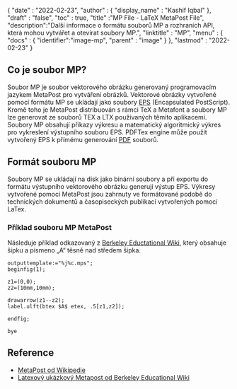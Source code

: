 {
  "date" : "2022-02-23",
  "author" : {
    "display_name" : "Kashif Iqbal"
},
  "draft" : "false",
  "toc" : true,
  "title" :"MP File - LaTeX MetaPost File",
  "description":"Další informace o formátu souborů MP a rozhraních API, která mohou vytvářet a otevírat soubory MP.",
  "linktitle" : "MP",
  "menu" : {
    "docs" : {
      "identifier":"image-mp",
      "parent" : "image"
}
},
  "lastmod" : "2022-02-23"
}

## Co je soubor MP?

Soubor MP je soubor vektorového obrázku generovaný programovacím jazykem MetaPost pro vytváření obrázků. Vektorové obrázky vytvořené pomocí formátu MP se ukládají jako soubory [EPS](/cs/page-description-language/eps/) (Encapsulated PostScript). Kromě toho je MetaPost distribuován s rámci TeX a Metafont a soubory MP lze generovat ze souborů TEX a LTX používaných těmito aplikacemi. Soubory MP obsahují příkazy výkresu a matematický algoritmický výkres pro vykreslení výstupního souboru EPS. PDFTex engine může použít vytvořený EPS k přímému generování [PDF](/cs/pdf/) souborů.

## Formát souboru MP

Soubory MP se ukládají na disk jako binární soubory a při exportu do formátu výstupního vektorového obrázku generují výstup EPS. Výkresy vytvořené pomocí MetaPost jsou zahrnuty ve formátované podobě do technických dokumentů a časopiseckých publikací vytvořených pomocí LaTex.

### Příklad souboru MP MetaPost

Následuje příklad odkazovaný z [Berkeley Eductational Wiki](https://math.berkeley.edu/computing/wiki/index.php/Latex_sample_metapost), který obsahuje šipku a písmeno „A“ těsně nad středem šipka.

```
outputtemplate:="%j%c.mps";
beginfig(1);

z1=(0,0);
z2=(10mm,10mm);

drawarrow(z1--z2);
label.ulft(btex $A$ etex, .5[z1,z2]);

endfig;

bye
```
## Reference ##

* [MetaPost od Wikipedie](https://en.wikipedia.org/wiki/MetaPost)
* [Latexový ukázkový Metapost od Berkeley Educational Wiki](https://math.berkeley.edu/computing/wiki/index.php/Latex_sample_metapost)

